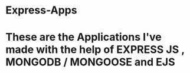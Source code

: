 # Express-Apps
<h1>
  These are the Applications I've made with the help of  EXPRESS JS , MONGODB / MONGOOSE and  EJS 
</h1>
